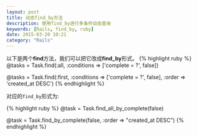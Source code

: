 ```yaml
---
layout: post
title: 动态find_by方法
description: 使用find_by进行多条件动态查询
keywords: [Rails, find_by, ruby]
date: 2015-03-20 10:21
category: "Rails"
---
```


以下是两个**find**方法，我们可以把它改成**find_by**形式。
{% highlight ruby %}
@tasks = Task.find(:all, :conditions => ['complete = ?', false])

@tasks = Task.find(:first, :conditions => ['complete = ?', false], :order => 'created_at DESC')
{% endhighlight %}

对应的`find_by`形式为:

{% highlight ruby %}
@task = Task.find_all_by_complete(false)

@task = Task.find_by_complete(false, :order => "created_at DESC")
{% endhighlight %}
